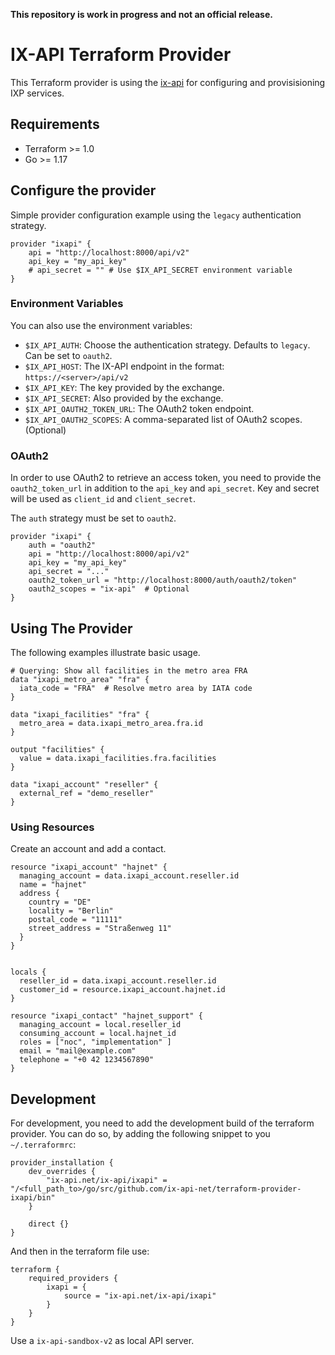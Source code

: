 
**This repository is work in progress and not an official release.**

# IX-API Terraform Provider

This Terraform provider is using the [ix-api](https://ix-api.net)
for configuring and provisisioning IXP services.


## Requirements
 * Terraform >= 1.0
 * Go >= 1.17


## Configure the provider

Simple provider configuration example using
the `legacy` authentication strategy.

```hcl
provider "ixapi" {
    api = "http://localhost:8000/api/v2"
    api_key = "my_api_key"
    # api_secret = "" # Use $IX_API_SECRET environment variable
}
```

### Environment Variables

You can also use the environment variables:

 * `$IX_API_AUTH`: Choose the authentication strategy. 
   Defaults to `legacy`. Can be set to `oauth2`.
 * `$IX_API_HOST`: The IX-API endpoint in the format: `https://<server>/api/v2`
 * `$IX_API_KEY`: The key provided by the exchange.
 * `$IX_API_SECRET`: Also provided by the exchange.
 * `$IX_API_OAUTH2_TOKEN_URL`: The OAuth2 token endpoint.
 * `$IX_API_OAUTH2_SCOPES`: A comma-separated list of OAuth2 scopes. (Optional)

### OAuth2

In order to use OAuth2 to retrieve an access token, you
need to provide the `oauth2_token_url` in addition to
the `api_key` and `api_secret`. Key and secret will be used
as `client_id` and `client_secret`.

The `auth` strategy must be set to `oauth2`.

```hcl
provider "ixapi" {
    auth = "oauth2"
    api = "http://localhost:8000/api/v2"
    api_key = "my_api_key"
    api_secret = "..."
    oauth2_token_url = "http://localhost:8000/auth/oauth2/token"
    oauth2_scopes = "ix-api"  # Optional
}
```


## Using The Provider

The following examples illustrate basic usage.

```hcl
# Querying: Show all facilities in the metro area FRA
data "ixapi_metro_area" "fra" {
  iata_code = "FRA"  # Resolve metro area by IATA code
}

data "ixapi_facilities" "fra" {
  metro_area = data.ixapi_metro_area.fra.id
}

output "facilities" {
  value = data.ixapi_facilities.fra.facilities
}

data "ixapi_account" "reseller" {
  external_ref = "demo_reseller"
}
```

### Using Resources

Create an account and add a contact.

```hcl
resource "ixapi_account" "hajnet" {
  managing_account = data.ixapi_account.reseller.id
  name = "hajnet"
  address {
    country = "DE"
    locality = "Berlin"
    postal_code = "11111"
    street_address = "Straßenweg 11"
  }
}


locals {
  reseller_id = data.ixapi_account.reseller.id
  customer_id = resource.ixapi_account.hajnet.id
}

resource "ixapi_contact" "hajnet_support" {
  managing_account = local.reseller_id 
  consuming_account = local.hajnet_id
  roles = ["noc", "implementation" ]
  email = "mail@example.com" 
  telephone = "+0 42 1234567890"
}

```



## Development

For development, you need to add the development build
of the terraform provider. You can do so, by adding
the following snippet to you `~/.terraformrc`:

```hcl
provider_installation {
    dev_overrides {
        "ix-api.net/ix-api/ixapi" = "/<full_path_to>/go/src/github.com/ix-api-net/terraform-provider-ixapi/bin"
    }

    direct {}
}
```

And then in the terraform file use:

```hcl
terraform {
    required_providers {
        ixapi = {
            source = "ix-api.net/ix-api/ixapi"
        }
    }
}
```

Use a `ix-api-sandbox-v2` as local API server.




